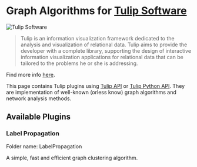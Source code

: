 # Graph Algorithms for [Tulip Software](http://tulip.labri.fr/TulipDrupal/)

![Tulip Software](http://tulip.labri.fr/TulipDrupal/sites/default/files/logo_web.png)

> Tulip is an information visualization framework dedicated to the analysis and visualization of relational data. Tulip aims to provide the developer with a complete library, supporting the design of interactive information visualization applications for relational data that can be tailored to the problems he or she is addressing.

Find more info [here](http://tulip.labri.fr/TulipDrupal/).

This page contains Tulip plugins using [Tulip API](http://tulip.labri.fr/Documentation/current/doxygen/html/index.html) or [Tulip Python API](http://tulip.labri.fr/Documentation/current/tulip-python/html). They are implementation of well-known (orless know) graph algorithms and network analysis methods.

## Available Plugins


### Label Propagation

Folder name: LabelPropagation

A simple, fast and efficient graph clustering algorithm. 
